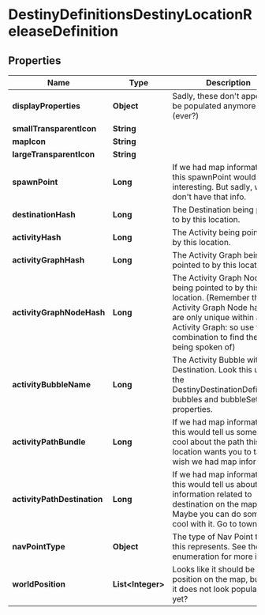
# DestinyDefinitionsDestinyLocationReleaseDefinition

## Properties
Name | Type | Description | Notes
------------ | ------------- | ------------- | -------------
**displayProperties** | **Object** | Sadly, these don&#39;t appear to be populated anymore (ever?) |  [optional]
**smallTransparentIcon** | **String** |  |  [optional]
**mapIcon** | **String** |  |  [optional]
**largeTransparentIcon** | **String** |  |  [optional]
**spawnPoint** | **Long** | If we had map information, this spawnPoint would be interesting. But sadly, we don&#39;t have that info. |  [optional]
**destinationHash** | **Long** | The Destination being pointed to by this location. |  [optional]
**activityHash** | **Long** | The Activity being pointed to by this location. |  [optional]
**activityGraphHash** | **Long** | The Activity Graph being pointed to by this location. |  [optional]
**activityGraphNodeHash** | **Long** | The Activity Graph Node being pointed to by this location. (Remember that Activity Graph Node hashes are only unique within an Activity Graph: so use the combination to find the node being spoken of) |  [optional]
**activityBubbleName** | **Long** | The Activity Bubble within the Destination. Look this up in the DestinyDestinationDefinition&#39;s bubbles and bubbleSettings properties. |  [optional]
**activityPathBundle** | **Long** | If we had map information, this would tell us something cool about the path this location wants you to take. I wish we had map information. |  [optional]
**activityPathDestination** | **Long** | If we had map information, this would tell us about path information related to destination on the map. Sad. Maybe you can do something cool with it. Go to town man. |  [optional]
**navPointType** | **Object** | The type of Nav Point that this represents. See the enumeration for more info. |  [optional]
**worldPosition** | **List&lt;Integer&gt;** | Looks like it should be the position on the map, but sadly it does not look populated... yet? |  [optional]



